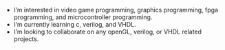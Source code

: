 - I’m interested in video game programming, graphics programming, fpga programming, and microcontroller programming.
- I’m currently learning c, verilog, and VHDL.
- I’m looking to collaborate on any openGL, verilog, or VHDL related projects.

<!---
Fireinthesky1/Fireinthesky1 is a ✨ special ✨ repository because its `README.md` (this file) appears on your GitHub profile.
You can click the Preview link to take a look at your changes.
--->
